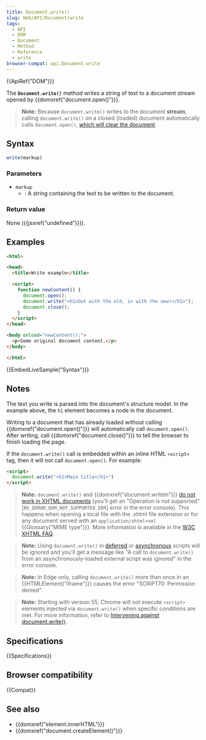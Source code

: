 ```yaml
---
title: Document.write()
slug: Web/API/Document/write
tags:
  - API
  - DOM
  - Document
  - Method
  - Reference
  - write
browser-compat: api.Document.write
---
```

{{ApiRef("DOM")}}

The **`Document.write()`** method writes a string of text to a document stream opened by {{domxref("document.open()")}}.

> **Note:** Because `document.write()` writes to the document **stream**, calling `document.write()` on a closed (loaded) document automatically calls `document.open()`, [which will clear the document](/en-US/docs/Web/API/Document/open#notes).

## Syntax

```js
write(markup)
```

### Parameters

- `markup`
  - : A string containing the text to be written to the document.

### Return value

None ({{jsxref("undefined")}}).

## Examples

```html
<html>

<head>
  <title>Write example</title>

  <script>
    function newContent() {
      document.open();
      document.write("<h1>Out with the old, in with the new!</h1>");
      document.close();
    }
  </script>
</head>

<body onload="newContent();">
  <p>Some original document content.</p>
</body>

</html>
```

{{EmbedLiveSample("Syntax")}}

## Notes

The text you write is parsed into the document's structure model. In the example above, the `h1` element becomes a node in the document.

Writing to a document that has already loaded without calling {{domxref("document.open()")}} will automatically call `document.open()`. After writing, call {{domxref("document.close()")}} to tell the browser to finish loading the page.

If the `document.write()` call is embedded within an inline HTML `<script>` tag, then it will not call `document.open()`. For example:

```html
<script>
  document.write("<h1>Main title</h1>")
</script>
```

> **Note:** `document.write()` and {{domxref("document.writeln")}} [do not work in XHTML documents](/en-US/docs/Archive/Web/Writing_JavaScript_for_HTML) (you'll get an "Operation is not supported" \[`NS_ERROR_DOM_NOT_SUPPORTED_ERR`] error in the error console). This happens when opening a local file with the .xhtml file extension or for any document served with an `application/xhtml+xml` {{Glossary("MIME type")}}. More information is available in the [W3C XHTML FAQ](https://www.w3.org/MarkUp/2004/xhtml-faq#docwrite).

> **Note:** Using `document.write()` in [deferred](/en-US/docs/Web/HTML/Element/script#attr-defer) or [asynchronous](/en-US/docs/Web/HTML/Element/script#attr-async) scripts will be ignored and you'll get a message like "A call to `document.write()` from an asynchronously-loaded external script was ignored" in the error console.

> **Note:** In Edge only, calling `document.write()` more than once in an {{HTMLElement("iframe")}} causes the error "SCRIPT70: Permission denied".

> **Note:** Starting with version 55, Chrome will not execute `<script>` elements injected via `document.write()` when specific conditions are met. For more information, refer to [Intervening against document.write()](https://developer.chrome.com/blog/removing-document-write/).

## Specifications

{{Specifications}}

## Browser compatibility

{{Compat}}

## See also

- {{domxref("element.innerHTML")}}
- {{domxref("document.createElement()")}}
